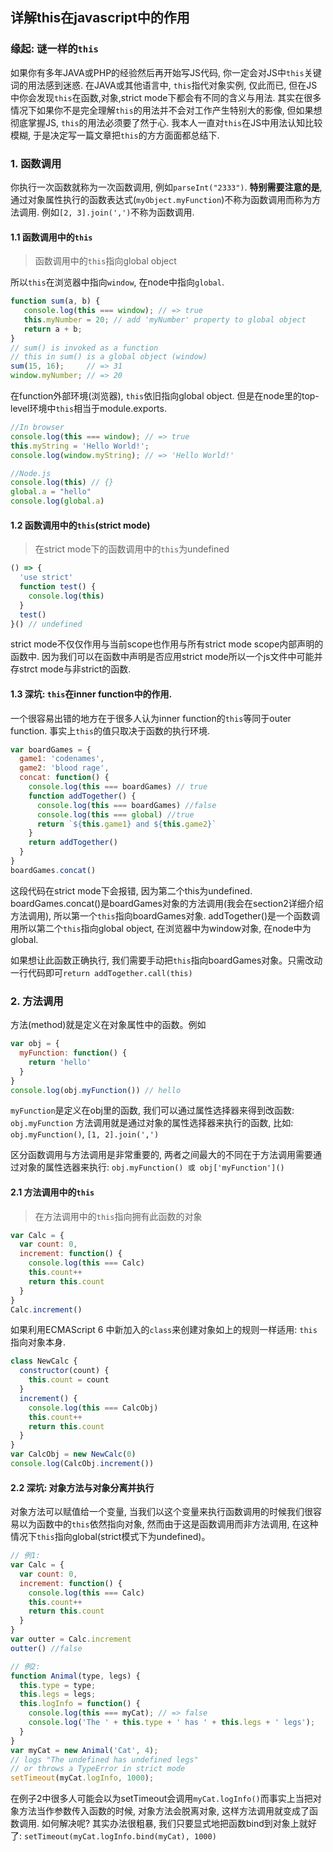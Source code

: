 ## 详解this在javascript中的作用

### 缘起: 谜一样的`this`
如果你有多年JAVA或PHP的经验然后再开始写JS代码, 你一定会对JS中`this`关键词的用法感到迷惑. 在JAVA或其他语言中, `this`指代对象实例, 仅此而已, 但在JS中你会发现`this`在函数,对象,strict mode下都会有不同的含义与用法. 其实在很多情况下如果你不是完全理解`this`的用法并不会对工作产生特别大的影像, 但如果想彻底掌握JS, `this`的用法必须要了然于心. 
我本人一直对`this`在JS中用法认知比较模糊, 于是决定写一篇文章把`this`的方方面面都总结下.

### 1. 函数调用
你执行一次函数就称为一次函数调用, 例如`parseInt("2333")`. **特别需要注意的是**, 通过对象属性执行的函数表达式(`myObject.myFunction`)不称为函数调用而称为方法调用. 例如`[2, 3].join(',')`不称为函数调用.

#### 1.1 函数调用中的`this`
> 函数调用中的`this`指向global object

所以`this`在浏览器中指向`window`, 在node中指向`global`.
~~~javascript
function sum(a, b) {  
   console.log(this === window); // => true
   this.myNumber = 20; // add 'myNumber' property to global object
   return a + b;
}
// sum() is invoked as a function
// this in sum() is a global object (window)
sum(15, 16);     // => 31  
window.myNumber; // => 20  
~~~

在function外部环境(浏览器), `this`依旧指向global object. 但是在node里的top-level环境中`this`相当于module.exports.
~~~javascript
//In browser
console.log(this === window); // => true  
this.myString = 'Hello World!';  
console.log(window.myString); // => 'Hello World!'  

//Node.js
console.log(this) // {}
global.a = "hello"
console.log(global.a)
~~~

#### 1.2 函数调用中的`this`(strict mode)
> 在strict mode下的函数调用中的`this`为undefined

~~~javascript
() => {
  'use strict'
  function test() {
    console.log(this)
  }
  test()
}() // undefined
~~~

strict mode不仅仅作用与当前scope也作用与所有strict mode scope内部声明的函数中. 因为我们可以在函数中声明是否应用strict mode所以一个js文件中可能并存strct mode与非strict的函数.

#### 1.3 深坑: `this`在inner function中的作用.
一个很容易出错的地方在于很多人认为inner function的`this`等同于outer function. 
事实上`this`的值只取决于函数的执行环境.

~~~javascript
var boardGames = {
  game1: 'codenames',
  game2: 'blood rage',
  concat: function() {
    console.log(this === boardGames) // true
    function addTogether() {
      console.log(this === boardGames) //false
      console.log(this === global) //true
      return `${this.game1} and ${this.game2}`
    }
    return addTogether()
  }
}
boardGames.concat()
~~~
这段代码在strict mode下会报错, 因为第二个this为undefined.
boardGames.concat()是boardGames对象的方法调用(我会在section2详细介绍方法调用), 所以第一个`this`指向boardGames对象. addTogether()是一个函数调用所以第二个`this`指向global object, 在浏览器中为window对象, 在node中为global.

如果想让此函数正确执行, 我们需要手动把`this`指向boardGames对象。只需改动一行代码即可`return addTogether.call(this)`

### 2. 方法调用
方法(method)就是定义在对象属性中的函数。例如

~~~javascript
var obj = {
  myFunction: function() {
    return 'hello'
  }
}
console.log(obj.myFunction()) // hello
~~~

`myFunction`是定义在obj里的函数, 我们可以通过属性选择器来得到改函数: `obj.myFunction`
方法调用就是通过对象的属性选择器来执行的函数, 比如: `obj.myFunction()`, `[1, 2].join(',')`

区分函数调用与方法调用是非常重要的, 两者之间最大的不同在于方法调用需要通过对象的属性选器来执行: `obj.myFunction() 或 obj['myFunction']()`

#### 2.1 方法调用中的`this`
> 在方法调用中的`this`指向拥有此函数的对象

~~~javascript
var Calc = {
  var count: 0,
  increment: function() {
    console.log(this === Calc)
    this.count++
    return this.count
  }
}
Calc.increment()
~~~

如果利用ECMAScript 6 中新加入的`class`来创建对象如上的规则一样适用: `this`指向对象本身.

~~~javascript
class NewCalc {
  constructor(count) {
    this.count = count
  }
  increment() {
    console.log(this === CalcObj)
    this.count++
    return this.count
  }
}
var CalcObj = new NewCalc(0)
console.log(CalcObj.increment())
~~~

#### 2.2 深坑: 对象方法与对象分离并执行
对象方法可以赋值给一个变量, 当我们以这个变量来执行函数调用的时候我们很容易以为函数中的`this`依然指向对象, 然而由于这是函数调用而非方法调用, 在这种情况下`this`指向global(strict模式下为undefined)。

~~~javascript
// 例1:
var Calc = {
  var count: 0,
  increment: function() {
    console.log(this === Calc)
    this.count++
    return this.count
  }
}
var outter = Calc.increment
outter() //false

// 例2:
function Animal(type, legs) {  
  this.type = type;
  this.legs = legs;  
  this.logInfo = function() {
    console.log(this === myCat); // => false
    console.log('The ' + this.type + ' has ' + this.legs + ' legs');
  }
}
var myCat = new Animal('Cat', 4);
// logs "The undefined has undefined legs"
// or throws a TypeError in strict mode
setTimeout(myCat.logInfo, 1000);
~~~

在例子2中很多人可能会以为setTimeout会调用`myCat.logInfo()`而事实上当把对象方法当作参数传入函数的时候, 对象方法会脱离对象, 这样方法调用就变成了函数调用. 如何解决呢? 其实办法很粗暴, 我们只要显式地把函数bind到对象上就好了: `setTimeout(myCat.logInfo.bind(myCat), 1000)`
